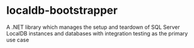 # localdb-bootstrapper
A .NET library which manages the setup and teardown of SQL Server LocalDB instances and databases with integration testing as the primary use case
